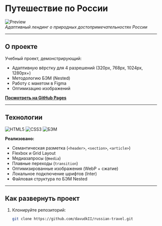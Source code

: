 # Путешествие по России

![Preview](https://raw.githubusercontent.com/davudkII/russian-travel/main/images/preview.jpg)  
*Адаптивный лендинг о природных достопримечательностях России*

---

## О проекте

Учебный проект, демонстрирующий:
- Адаптивную вёрстку для 4 разрешений (320px, 768px, 1024px, 1280px+)
- Методологию БЭМ (Nested)
- Работу с макетом в Figma
- Оптимизацию изображений

**[Посмотреть на GitHub Pages](https://davudkII.github.io/russian-travel/)**

---

## Технологии

![HTML5](https://img.shields.io/badge/HTML5-E34F26?logo=html5&logoColor=white)
![CSS3](https://img.shields.io/badge/CSS3-1572B6?logo=css3&logoColor=white)
![БЭМ](https://img.shields.io/badge/БЭМ-000000?style=flat)

**Реализовано:**
- Семантическая разметка (`<header>`, `<section>`, `<article>`)
- Flexbox и Grid Layout
- Медиазапросы (`@media`)
- Плавные переходы (`transition`)
- Оптимизированные изображения (WebP + сжатие)
- Локальное подключение шрифтов (Inter)
- Файловая структура по БЭМ Nested

---

## Как развернуть проект

1. Клонируйте репозиторий:
   ```bash
   git clone https://github.com/davudkII/russian-travel.git